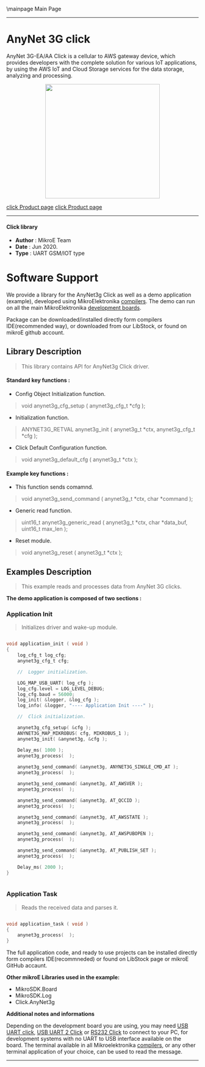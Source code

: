 \mainpage Main Page
 
---
# AnyNet 3G click

AnyNet 3G-EA/AA Click is a cellular to AWS gateway device, which provides developers with the complete solution for various IoT applications, by using the AWS IoT and Cloud Storage services for the data storage, analyzing and processing.

<p align="center">
  <img src="http://download.mikroe.com/images/click_for_ide/anynet3g_click.png" height=300px>
</p>

[click Product page](<https://www.mikroe.com/anynet-3g-ea-click>)
[click Product page](<https://www.mikroe.com/anynet-3g-aa-click>)

---


#### Click library 

- **Author**        : MikroE Team
- **Date**          : Jun 2020.
- **Type**          : UART GSM/IOT type


# Software Support

We provide a library for the AnyNet3g Click 
as well as a demo application (example), developed using MikroElektronika 
[compilers](http://shop.mikroe.com/compilers). 
The demo can run on all the main MikroElektronika [development boards](http://shop.mikroe.com/development-boards).

Package can be downloaded/installed directly form compilers IDE(recommended way), or downloaded from our LibStock, or found on mikroE github account. 

## Library Description

> This library contains API for AnyNet3g Click driver.

#### Standard key functions :

- Config Object Initialization function.
> void anynet3g_cfg_setup ( anynet3g_cfg_t *cfg ); 
 
- Initialization function.
> ANYNET3G_RETVAL anynet3g_init ( anynet3g_t *ctx, anynet3g_cfg_t *cfg );

- Click Default Configuration function.
> void anynet3g_default_cfg ( anynet3g_t *ctx );


#### Example key functions :

- This function sends comamnd.
> void anynet3g_send_command ( anynet3g_t *ctx, char *command );
 
- Generic read function.
> uint16_t anynet3g_generic_read ( anynet3g_t *ctx, char *data_buf, uint16_t max_len );

- Reset module.
> void anynet3g_reset ( anynet3g_t *ctx );

## Examples Description

> This example reads and processes data from AnyNet 3G clicks.

**The demo application is composed of two sections :**

### Application Init 

> Initializes driver and wake-up module.

```c

void application_init ( void )
{
    log_cfg_t log_cfg;
    anynet3g_cfg_t cfg;

    //  Logger initialization.

    LOG_MAP_USB_UART( log_cfg );
    log_cfg.level = LOG_LEVEL_DEBUG;
    log_cfg.baud = 56000;
    log_init( &logger, &log_cfg );
    log_info( &logger, "---- Application Init ----" );

    //  Click initialization.

    anynet3g_cfg_setup( &cfg );
    ANYNET3G_MAP_MIKROBUS( cfg, MIKROBUS_1 );
    anynet3g_init( &anynet3g, &cfg );

    Delay_ms( 1000 );
    anynet3g_process(  );
    
    anynet3g_send_command( &anynet3g, ANYNET3G_SINGLE_CMD_AT );
    anynet3g_process(  );

    anynet3g_send_command( &anynet3g, AT_AWSVER );
    anynet3g_process(  );

    anynet3g_send_command( &anynet3g, AT_QCCID );
    anynet3g_process(  );

    anynet3g_send_command( &anynet3g, AT_AWSSTATE );
    anynet3g_process(  );

    anynet3g_send_command( &anynet3g, AT_AWSPUBOPEN );
    anynet3g_process(  );

    anynet3g_send_command( &anynet3g, AT_PUBLISH_SET );
    anynet3g_process(  );

    Delay_ms( 2000 );
}
  
```

### Application Task

> Reads the received data and parses it.

```c

void application_task ( void )
{
    anynet3g_process(  );
} 

```

The full application code, and ready to use projects can be  installed directly form compilers IDE(recommneded) or found on LibStock page or mikroE GitHub accaunt.

**Other mikroE Libraries used in the example:** 

- MikroSDK.Board
- MikroSDK.Log
- Click.AnyNet3g

**Additional notes and informations**

Depending on the development board you are using, you may need 
[USB UART click](http://shop.mikroe.com/usb-uart-click), 
[USB UART 2 Click](http://shop.mikroe.com/usb-uart-2-click) or 
[RS232 Click](http://shop.mikroe.com/rs232-click) to connect to your PC, for 
development systems with no UART to USB interface available on the board. The 
terminal available in all Mikroelektronika 
[compilers](http://shop.mikroe.com/compilers), or any other terminal application 
of your choice, can be used to read the message.



---
